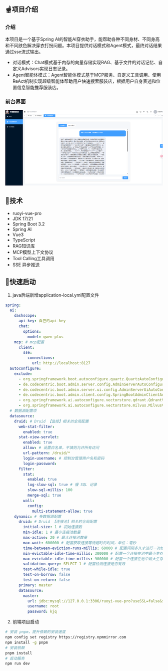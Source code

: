 ## 🫕项目介绍

### 介绍

本项目是一个基于Spring AI的智能AI穿衣助手，能帮助各种不同身材、不同身高和不同肤色解决穿衣打扮问题。本项目提供对话模式和Agent模式，最终对话结果通过sse流式输出。

- 对话模式：Chat模式基于内存的向量存储实现RAG、基于文件的对话记忆、自定义Advisors实现日志记录。
- Agent智能体模式：Agent智能体模式基于MCP服务、自定义工具调用、使用ReAct机制实现超级智能体帮助用户快速搜索服装店，根据用户自身表述和位置信息智能推荐服装店。

### 前台界面

[![image-20250605222028758](doc/image-20250605222028758.png)](https://github.com/ObjectKjq/meet-friends/blob/master/doc/Snipaste_2024-05-14_22-02-16.png)

## 🥗技术

- ruoyi-vue-pro
- JDK 17/21
- Spring Boot 3.2
- Spring AI
- Vue3
- TypeScript
- RAG知识库
- MCP模型上下文协议
- Tool Calling工具调用
- SSE 异步推送

## 🍘快速启动

1. java后端新增application-local.yml配置文件

```yml
spring:
  ai:
    dashscope:
      api-key: 自己的api-key
      chat:
        options:
          model: qwen-plus
    mcp: # mcp配置
      client:
        sse:
          connections:
            url: http://localhost:8127
  autoconfigure:
    exclude:
      - org.springframework.boot.autoconfigure.quartz.QuartzAutoConfiguration # 默认 local 环境，不开启 Quartz 的自动配置
      - de.codecentric.boot.admin.server.config.AdminServerAutoConfiguration # 禁用 Spring Boot Admin 的 Server 的自动配置
      - de.codecentric.boot.admin.server.ui.config.AdminServerUiAutoConfiguration # 禁用 Spring Boot Admin 的 Server UI 的自动配置
      - de.codecentric.boot.admin.client.config.SpringBootAdminClientAutoConfiguration # 禁用 Spring Boot Admin 的 Client 的自动配置
      - org.springframework.ai.autoconfigure.vectorstore.qdrant.QdrantVectorStoreAutoConfiguration # 禁用 AI 模块的 Qdrant，手动创建
      - org.springframework.ai.autoconfigure.vectorstore.milvus.MilvusVectorStoreAutoConfiguration # 禁用 AI 模块的 Milvus，手动创建
  # 数据源配置项
  datasource:
    druid: # Druid 【监控】相关的全局配置
      web-stat-filter:
        enabled: true
      stat-view-servlet:
        enabled: true
        allow: # 设置白名单，不填则允许所有访问
        url-pattern: /druid/*
        login-username: # 控制台管理用户名和密码
        login-password:
      filter:
        stat:
          enabled: true
          log-slow-sql: true # 慢 SQL 记录
          slow-sql-millis: 100
          merge-sql: true
        wall:
          config:
            multi-statement-allow: true
    dynamic: # 多数据源配置
      druid: # Druid 【连接池】相关的全局配置
        initial-size: 1 # 初始连接数
        min-idle: 1 # 最小连接池数量
        max-active: 20 # 最大连接池数量
        max-wait: 600000 # 配置获取连接等待超时的时间，单位：毫秒
        time-between-eviction-runs-millis: 60000 # 配置间隔多久才进行一次检测，检测需要关闭的空闲连接，单位：毫秒
        min-evictable-idle-time-millis: 300000 # 配置一个连接在池中最小生存的时间，单位：毫秒
        max-evictable-idle-time-millis: 900000 # 配置一个连接在池中最大生存的时间，单位：毫秒
        validation-query: SELECT 1 # 配置检测连接是否有效
        test-while-idle: true
        test-on-borrow: false
        test-on-return: false
      primary: master
      datasource:
        master:
          url: jdbc:mysql://127.0.0.1:3306/ruoyi-vue-pro?useSSL=false&serverTimezone=Asia/Shanghai&allowPublicKeyRetrieval=true&nullCatalogMeansCurrent=true&rewriteBatchedStatements=true
          username: root
          password: kjq
```

2. 前端项目启动

```sh
# 安装 pnpm，提升依赖的安装速度
npm config set registry https://registry.npmmirror.com
npm install -g pnpm
# 安装依赖
pnpm install
# 启动服务
npm run dev
```

